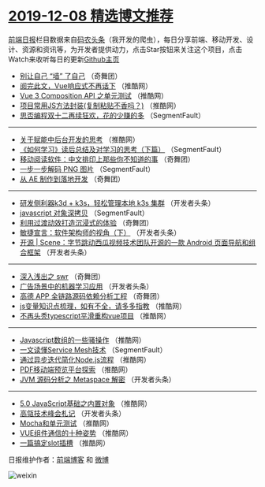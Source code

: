 # [2019-12-08 精选博文推荐](https://toutiao.qdkfweb.cn/date/2019/12/08)

[前端日报](https://qdkfweb.cn/c/news)栏目数据来自[码农头条](https://toutiao.qdkfweb.cn/)（我开发的爬虫），每日分享前端、移动开发、设计、资源和资讯等，为开发者提供动力，点击Star按钮来关注这个项目，点击Watch来收听每日的更新[Github主页](https://github.com/kujian/frontendDaily)
* [别让自己 “墙” 了自己](https://toutiao.qdkfweb.cn/132564.html) （奇舞团）
* [阅完此文，Vue响应式不再话下](https://toutiao.qdkfweb.cn/133108.html) （推酷网）
* [Vue 3 Composition API 之单元测试](https://toutiao.qdkfweb.cn/133100.html) （推酷网）
* [项目常用JS方法封装(复制粘贴不香吗？)](https://toutiao.qdkfweb.cn/133101.html) （推酷网）
* [思否编程双十二再续狂欢，花的少赚的多](https://toutiao.qdkfweb.cn/133067.html) （SegmentFault）

***
* [关于赋能中后台开发的思考](https://toutiao.qdkfweb.cn/133113.html) （推酷网）
* [《如何学习》读后总结及对学习的思考（下篇）](https://toutiao.qdkfweb.cn/133068.html) （SegmentFault）
* [移动阅读软件：中文排印上那些你不知道的事](https://toutiao.qdkfweb.cn/133116.html) （奇舞团）
* [一步一步解码 PNG 图片](https://toutiao.qdkfweb.cn/133069.html) （SegmentFault）
* [从 AE 制作到落地开发](https://toutiao.qdkfweb.cn/133118.html) （奇舞团）

***
* [研发侧利器k3d + k3s，轻松管理本地 k3s 集群](https://toutiao.qdkfweb.cn/133080.html) （开发者头条）
* [javascript 对象深拷贝](https://toutiao.qdkfweb.cn/133070.html) （SegmentFault）
* [利用过渡动效打造沉浸式的体验](https://toutiao.qdkfweb.cn/133121.html) （奇舞团）
* [敏捷宣言：软件架构师的视角（下）](https://toutiao.qdkfweb.cn/133081.html) （开发者头条）
* [开源 | Scene：字节跳动西瓜视频技术团队开源的一款 Android 页面导航和组合框架](https://toutiao.qdkfweb.cn/133082.html) （开发者头条）

***
* [深入浅出之 swr](https://toutiao.qdkfweb.cn/133126.html) （奇舞团）
* [广告场景中的机器学习应用](https://toutiao.qdkfweb.cn/133083.html) （开发者头条）
* [高德 APP 全链路源码依赖分析工程](https://toutiao.qdkfweb.cn/133128.html) （奇舞团）
* [js变量知识点梳理，如有不全，请多多指教](https://toutiao.qdkfweb.cn/133109.html) （推酷网）
* [不再头秃typescript平滑重构vue项目](https://toutiao.qdkfweb.cn/133110.html) （推酷网）

***
* [Javascript数组的一些骚操作](https://toutiao.qdkfweb.cn/133111.html) （推酷网）
* [一文读懂Service Mesh技术](https://toutiao.qdkfweb.cn/133066.html) （SegmentFault）
* [通过异步迭代简化Node.js流程](https://toutiao.qdkfweb.cn/133112.html) （推酷网）
* [PDF移动端预览平台探索](https://toutiao.qdkfweb.cn/133102.html) （推酷网）
* [JVM 源码分析之 Metaspace 解密](https://toutiao.qdkfweb.cn/133078.html) （开发者头条）

***
* [5.0 JavaScript基础之内置对象](https://toutiao.qdkfweb.cn/133103.html) （推酷网）
* [高瓴技术峰会札记](https://toutiao.qdkfweb.cn/133079.html) （开发者头条）
* [Mocha和单元测试](https://toutiao.qdkfweb.cn/133104.html) （推酷网）
* [VUE组件通信的十种姿势](https://toutiao.qdkfweb.cn/133105.html) （推酷网）
* [一篇搞定slot插槽](https://toutiao.qdkfweb.cn/133106.html) （推酷网）

日报维护作者：[前端博客](https://qdkfweb.cn/) 和 [微博](https://qdkfweb.cn/go/weibo)

![weixin](https://user-images.githubusercontent.com/3055447/38468989-651132ac-3b80-11e8-8e6b-15122322a9d7.png)